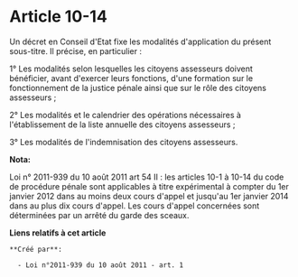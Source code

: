 # Article 10-14

Un décret en Conseil d'Etat fixe les modalités d'application du présent sous-titre. Il précise, en particulier : 

1° Les modalités selon lesquelles les citoyens assesseurs doivent bénéficier, avant d'exercer leurs fonctions, d'une
formation sur le fonctionnement de la justice pénale ainsi que sur le rôle des citoyens assesseurs ; 

2° Les modalités et le calendrier des opérations nécessaires à l'établissement de la liste annuelle des citoyens
assesseurs ; 

3° Les modalités de l'indemnisation des citoyens assesseurs.

**Nota:**

Loi n° 2011-939 du 10 août 2011 art 54 II : les articles 10-1 à 10-14 du code de procédure pénale sont applicables à titre
expérimental à compter du 1er janvier 2012 dans au moins deux cours d'appel et jusqu'au 1er janvier 2014 dans au plus dix
cours d'appel. Les cours d'appel concernées sont déterminées par un arrêté du garde des sceaux.

**Liens relatifs à cet article**

	**Créé par**:

	  - Loi n°2011-939 du 10 août 2011 - art. 1
